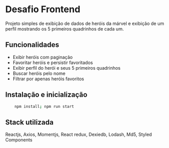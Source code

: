
# Desafio Frontend

Projeto simples de exibição de dados de heróis da márvel e exibição de um perfil mostrando os 5 primeiros quadrinhos de cada um.


## Funcionalidades

- Exibir heróis com paginação
- Favoritar heróis e persistir favoritados
- Exibir perfil do herói e seus 5 primeiros quadrinhos
- Buscar heróis pelo nome
- Filtrar por apenas heróis favoritos


## Instalação e inicialização

```bash
    npm install; npm run start
```


    
## Stack utilizada

Reactjs, Axios, Momentjs, React redux, Dexiedb, Lodash, Md5, Styled Components

